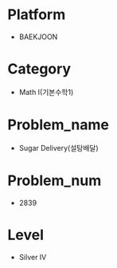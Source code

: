 # Platform

* BAEKJOON

# Category

* Math I(기본수학1)

# Problem_name

* Sugar Delivery(설탕배달)

# Problem_num

* 2839

# Level

* Silver IV